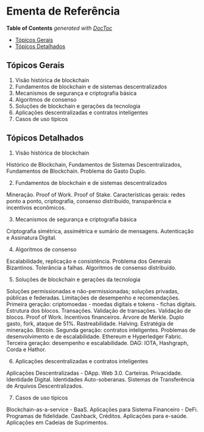# Ementa de Referência

<!-- START doctoc generated TOC please keep comment here to allow auto update -->
<!-- DON'T EDIT THIS SECTION, INSTEAD RE-RUN doctoc TO UPDATE -->
**Table of Contents**  *generated with [DocToc](https://github.com/thlorenz/doctoc)*

- [Tópicos Gerais](#t%C3%B3picos-gerais)
- [Tópicos Detalhados](#t%C3%B3picos-detalhados)

<!-- END doctoc generated TOC please keep comment here to allow auto update -->


## Tópicos Gerais

1. Visão histórica de blockchain 
2. Fundamentos de blockchain e de sistemas descentralizados
3. Mecanismos de segurança e criptografia básica
4. Algoritmos de consenso
5. Soluções de blockchain e gerações da tecnologia
6. Aplicações descentralizadas e contratos inteligentes
7. Casos de uso típicos

## Tópicos Detalhados

1. Visão histórica de blockchain 

Histórico de Blockchain, Fundamentos de Sistemas Descentralizados, Fundamentos de Blockchain. Problema do Gasto Duplo. 

2. Fundamentos de blockchain e de sistemas descentralizados

Mineração. Proof of Work. Proof of Stake. Características gerais: redes ponto a ponto, criptografia, consenso distribuído, transparência e incentivos econômicos. 

3. Mecanismos de segurança e criptografia básica

Criptografia simétrica, assimétrica e sumário de mensagens. Autenticação e Assinatura Digital. 

4. Algoritmos de consenso

Escalabilidade, replicação e consistência. Problema dos Generais Bizantinos. Tolerância a falhas. Algoritmos de consenso distribuído.

5. Soluções de blockchain e gerações da tecnologia

Soluções permissionadas e não-permissionadas; soluções privadas, públicas e federadas. Limitações de desempenho e recomendações. Primeira geração: criptomoedas - moedas digitais e tokens - fichas digitais. Estrutura dos blocos. Transações. Validação de transações. Validação de blocos. Proof of Work. Incentivos financeiros. Árvore de Merkle. Duplo gasto, fork, ataque de 51%. Rastreabilidade. Halving. Estratégia de mineração. Bitcoin. Segunda geração: contratos inteligentes. Problemas de desenvolvimento e de escalabilidade. Ethereum e Hyperledger Fabric. Terceira geração: desempenho e escalabilidade. DAG: IOTA, Hashgraph, Corda e Hathor.

6. Aplicações descentralizadas e contratos inteligentes

Aplicações Descentralizadas - DApp. Web 3.0. Carteiras. Privacidade. Identidade Digital. Identidades Auto-soberanas. Sistemas de Transferência de Arquivos Descentralizados. 

7. Casos de uso típicos

Blockchain-as-a-service - BaaS. Aplicações para Sistema Financeiro - DeFi. Programas de fidelidade. Cashback, Créditos. Aplicações para e-saúde. Aplicações em Cadeias de Suprimentos.


